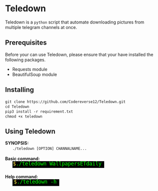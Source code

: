 # Teledown

Teledown is a `python` script that automate downloading pictures from multiple telegram channels at once.
## Prerequisites
Before your can use Teledown, please ensure that your have installed the following packages.
* Requests module
* BeautifulSoup module

## Installing

```
git clone https://github.com/Codereverse12/Teledown.git
cd Teledown
pip3 install -r requirement.txt
chmod +x teledown
```

## Using Teledown
**SYNOPSIS:**<br/>
&nbsp;&nbsp;&nbsp;&nbsp;&nbsp;&nbsp;`./teledown [OPTION] CHANNALNAME...`<br/><br/>
**Basic command:**<br/>
&nbsp;&nbsp;&nbsp;&nbsp;&nbsp;&nbsp;![Command to type](./config/cmd.png)<br/><br/>
**Help command:**<br/>
&nbsp;&nbsp;&nbsp;&nbsp;&nbsp;&nbsp;![Command to help](./config/help.png)





